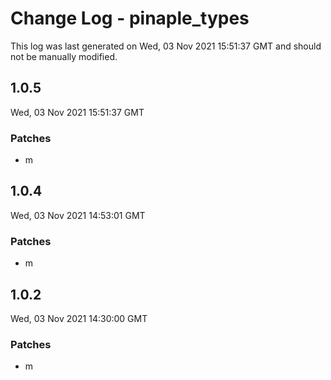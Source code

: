 # Change Log - pinaple_types

This log was last generated on Wed, 03 Nov 2021 15:51:37 GMT and should not be manually modified.

## 1.0.5
Wed, 03 Nov 2021 15:51:37 GMT

### Patches

- m

## 1.0.4
Wed, 03 Nov 2021 14:53:01 GMT

### Patches

- m

## 1.0.2
Wed, 03 Nov 2021 14:30:00 GMT

### Patches

- m

